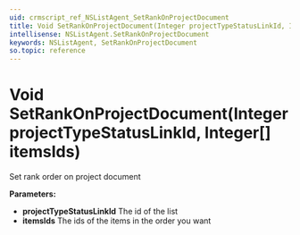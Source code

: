 ```yaml
---
uid: crmscript_ref_NSListAgent_SetRankOnProjectDocument
title: Void SetRankOnProjectDocument(Integer projectTypeStatusLinkId, Integer[] itemsIds)
intellisense: NSListAgent.SetRankOnProjectDocument
keywords: NSListAgent, SetRankOnProjectDocument
so.topic: reference
---
```


# Void SetRankOnProjectDocument(Integer projectTypeStatusLinkId, Integer[] itemsIds)

Set rank order on project document

**Parameters:**
 - **projectTypeStatusLinkId** The id of the list
 - **itemsIds** The ids of the items in the order you want
